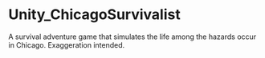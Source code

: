 # Unity_ChicagoSurvivalist
A survival adventure game that simulates the life among the hazards occur in Chicago. Exaggeration intended.
